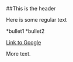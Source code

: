 ##This is the header

Here is some regular text

*bullet1
*bullet2

[Link to Google](http://www.google.com)

More text.